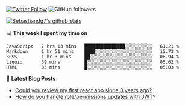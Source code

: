 <!--
[![visitors](https://visitor-badge.glitch.me/badge?page_id=sebastiandg7.sebastiandg7)](https://github.com/sebastiandg7)
-->
[![Twitter Follow](https://img.shields.io/twitter/follow/sebastiandg7?style=social&label=Follow)](https://twitter.com/sebastiandg7)
![GitHub followers](https://img.shields.io/github/followers/sebastiandg7?label=Follow&style=social)

[![Sebastiandg7's github stats](https://github-readme-stats.vercel.app/api?username=sebastiandg7)](https://github.com/anuraghazra/github-readme-stats)

📊 **This week I spent my time on**
<!--START_SECTION:waka-->
```text
JavaScript   7 hrs 13 mins   ███████████████░░░░░░░░░░   61.21 % 
Markdown     1 hr 51 mins    ████░░░░░░░░░░░░░░░░░░░░░   15.73 % 
SCSS         1 hr 3 mins     ██░░░░░░░░░░░░░░░░░░░░░░░   08.94 % 
Liquid       39 mins         █░░░░░░░░░░░░░░░░░░░░░░░░   05.62 % 
HTML         35 mins         █░░░░░░░░░░░░░░░░░░░░░░░░   05.03 %
```
<!--END_SECTION:waka-->

📕 **Latest Blog Posts**
<!-- BLOG-POST-LIST:START -->
- [Could you review my first react app since 3 years ago?](https://dev.to/sebastiandg7/could-you-review-my-first-react-app-since-3-years-ago-3nbh)
- [How do you handle role/permissions updates with JWT?](https://dev.to/sebastiandg7/how-do-you-handle-role-permissions-updates-with-jwt-3778)
<!-- BLOG-POST-LIST:END -->
